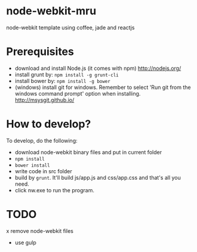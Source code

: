 # node-webkit-mru
node-webkit template using coffee, jade and reactjs

# Prerequisites
- download and install Node.js (it comes with npm)
    http://nodejs.org/
- install grunt by:
   `npm install -g grunt-cli` 
- install bower by:
    `npm install -g bower`
- (windows) install git for windows. Remember to select 'Run git from the windows command prompt' option when installing.
    http://msysgit.github.io/

# How to develop?
To develop, do the following:
- download node-webkit binary files and put in current folder
- `npm install`
- `bower install`
- write code in src folder
- build by `grunt`. It'll build js/app.js and css/app.css and that's all you need.
- click nw.exe to run the program.


# TODO
x remove node-webkit files
- use gulp
